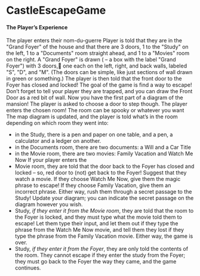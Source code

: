 # CastleEscapeGame

#### The Player’s Experience
The player enters their nom-du-guerre
Player is told that they are in the "Grand Foyer" of the house and that there are
3 doors, 1 to the "Study" on the left, 1 to a "Documents" room straight ahead, and
1 to a "Movies" room on the right.
A "Grand Foyer" is drawn ( – a box with the label "Grand Foyer") with 3 doors,🐢
one each on the left, right, and back walls, labeled "S", "D", and "M". (The doors
can be simple, like just sections of wall drawn in green or something.)
The player is then told that the front door to the Foyer has closed and locked! The
goal of the game is find a way to escape! Don’t forget to tell your player they are
trapped, and you can draw the Front Door as a red bit of wall.
Now you have the first part of a diagram of the mansion!
The player is asked to choose a door to step though.
The player enters the chosen room! The room can be spooky or whatever you want
The map diagram is updated, and the player is told what’s in the room depending on
which room they went into:
* in the Study, there is a pen and paper on one table, and a pen, a calculator and
a ledger on another.
* in the Documents room, there are two documents: a Will and a Car Title
* in the Movie room, there are two movies: Family Vacation and Watch Me Now
If your player enters the
* Movie room, they are told that the door back to the Foyer has closed and locked –
so, red door to (not) get back to the Foyer! Suggest that they watch a movie. If
they choose Watch Me Now, give them the magic phrase to escape! If they choose
Family Vacation, give them an incorrect phrase. Either way, rush them through a
secret passage to the Study! Update your diagram; you can indicate the secret
passage on the diagram however you wish.
* Study, *_if they enter it from the Movie room_*, they are told that the room to
the Foyer is locked, and they must type what the movie told them to escape! Let
them type their input, and let them out if they type the phrase from the Watch Me
Now movie, and tell them they lost if they type the phrase from the Family Vacation
movie. Either way, the game is over.
* Study, _if they enter it from the Foyer_, they are only told the contents of the
room. They cannot escape if they enter the study from the Foyer; they must go back
to the Foyer the way they came, and the game continues.
